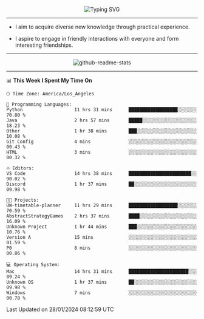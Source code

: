 <p align="center">
  <img src="https://readme-typing-svg.demolab.com?font=Fira+Code&weight=500&size=32&duration=2500&pause=1600&center=true&vCenter=true&random=false&width=1024&height=64&lines=Hi+there+%F0%9F%91%8B;I'm+delighted+you+could+make+it+here+%F0%9F%8E%89;I'm+Harry%2C+a+college+student+still+finding+my+way" alt="Typing SVG" />
</p>


---


- I aim to acquire diverse new knowledge through practical experience.

- I aspire to engage in friendly interactions with everyone and form interesting friendships.


---


<p align="center">
  <img src="https://github-readme-stats.vercel.app/api?username=Harry-Jing&show_icons=true" alt="github-readme-stats"/>
</p>


---

<!--START_SECTION:waka-->
📊 **This Week I Spent My Time On** 

```text
🕑︎ Time Zone: America/Los_Angeles

💬 Programming Languages: 
Python                   11 hrs 31 mins      ██████████████████░░░░░░░   70.80 % 
Java                     2 hrs 57 mins       █████░░░░░░░░░░░░░░░░░░░░   18.23 % 
Other                    1 hr 38 mins        ███░░░░░░░░░░░░░░░░░░░░░░   10.08 % 
Git Config               4 mins              ░░░░░░░░░░░░░░░░░░░░░░░░░   00.43 % 
HTML                     3 mins              ░░░░░░░░░░░░░░░░░░░░░░░░░   00.32 % 

🔥 Editors: 
VS Code                  14 hrs 38 mins      ███████████████████████░░   90.02 % 
Discord                  1 hr 37 mins        ██░░░░░░░░░░░░░░░░░░░░░░░   09.98 % 

🐱‍💻 Projects: 
UW-timetable-planner     11 hrs 29 mins      ██████████████████░░░░░░░   70.59 % 
AbstractStrategyGames    2 hrs 37 mins       ████░░░░░░░░░░░░░░░░░░░░░   16.09 % 
Unknown Project          1 hr 44 mins        ███░░░░░░░░░░░░░░░░░░░░░░   10.76 % 
Version A                15 mins             ░░░░░░░░░░░░░░░░░░░░░░░░░   01.59 % 
P0                       8 mins              ░░░░░░░░░░░░░░░░░░░░░░░░░   00.86 % 

💻 Operating System: 
Mac                      14 hrs 31 mins      ██████████████████████░░░   89.24 % 
Unknown OS               1 hr 37 mins        ██░░░░░░░░░░░░░░░░░░░░░░░   09.98 % 
Windows                  7 mins              ░░░░░░░░░░░░░░░░░░░░░░░░░   00.78 % 
```


 Last Updated on 28/01/2024 08:12:59 UTC
<!--END_SECTION:waka-->
